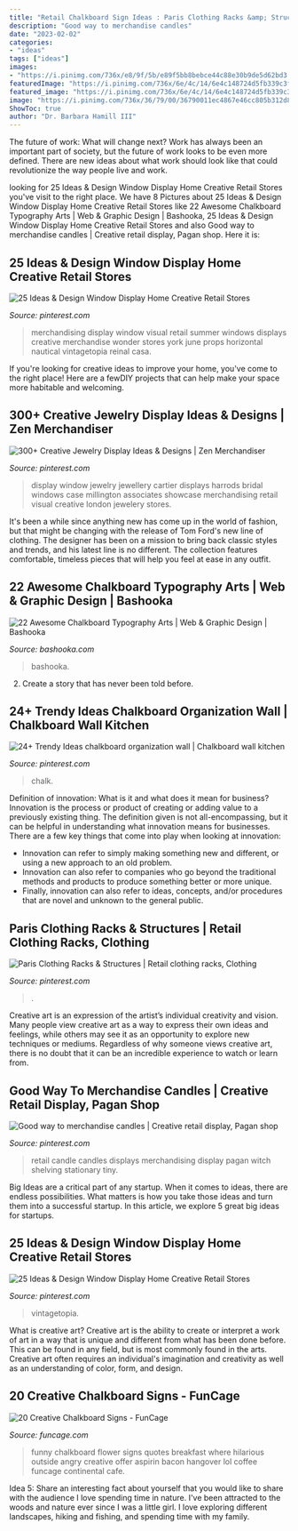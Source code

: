 ```yaml
---
title: "Retail Chalkboard Sign Ideas : Paris Clothing Racks &amp; Structures"
description: "Good way to merchandise candles"
date: "2023-02-02"
categories:
- "ideas"
tags: ["ideas"]
images:
- "https://i.pinimg.com/736x/e8/9f/5b/e89f5bb8bebce44c88e30b9de5d62bd3.jpg"
featuredImage: "https://i.pinimg.com/736x/6e/4c/14/6e4c148724d5fb339c3f652d6f97b4e0.jpg"
featured_image: "https://i.pinimg.com/736x/6e/4c/14/6e4c148724d5fb339c3f652d6f97b4e0.jpg"
image: "https://i.pinimg.com/736x/36/79/00/36790011ec4867e46cc805b312d880cb--retail-displays-visual-merchandising.jpg"
ShowToc: true
author: "Dr. Barbara Hamill III"
---
```



The future of work: What will change next?
Work has always been an important part of society, but the future of work looks to be even more defined. There are new ideas about what work should look like that could revolutionize the way people live and work.

	

		
looking for 25 Ideas &amp; Design Window Display Home Creative Retail Stores you've visit to the right place. We have 8 Pictures about 25 Ideas &amp; Design Window Display Home Creative Retail Stores like 22 Awesome Chalkboard Typography Arts | Web &amp; Graphic Design | Bashooka, 25 Ideas &amp; Design Window Display Home Creative Retail Stores and also Good way to merchandise candles | Creative retail display, Pagan shop. Here it is:
		
    
## 25 Ideas &amp; Design Window Display Home Creative Retail Stores

<img loading=lazy src="https://i.pinimg.com/736x/e8/9f/5b/e89f5bb8bebce44c88e30b9de5d62bd3.jpg" onerror="this.onerror=null;this.src='https://tse1.mm.bing.net/th?id=OIP.2fDxdWJM669t99J4DKYLGwHaLH&amp;pid=15.1';" alt="25 Ideas &amp; Design Window Display Home Creative Retail Stores">

_Source: pinterest.com_

>merchandising display window visual retail summer windows displays creative merchandise wonder stores york june props horizontal nautical vintagetopia reinal casa. 

	

If you're looking for creative ideas to improve your home, you've come to the right place! Here are a fewDIY projects that can help make your space more habitable and welcoming.

    
## 300+ Creative Jewelry Display Ideas &amp; Designs | Zen Merchandiser

<img loading=lazy src="https://i.pinimg.com/736x/c2/00/96/c20096330cd70dcff0510af2c56e9365.jpg" onerror="this.onerror=null;this.src='https://tse4.mm.bing.net/th?id=OIP.vZS4XGG-yPVAbm5J1ChxwgHaLF&amp;pid=15.1';" alt="300+ Creative Jewelry Display Ideas &amp; Designs | Zen Merchandiser">

_Source: pinterest.com_

>display window jewelry jewellery cartier displays harrods bridal windows case millington associates showcase merchandising retail visual creative london jewelery stores. 

	

It's been a while since anything new has come up in the world of fashion, but that might be changing with the release of Tom Ford's new line of clothing. The designer has been on a mission to bring back classic styles and trends, and his latest line is no different. The collection features comfortable, timeless pieces that will help you feel at ease in any outfit.

    
## 22 Awesome Chalkboard Typography Arts | Web &amp; Graphic Design | Bashooka

<img loading=lazy src="https://bashooka.com/wp-content/uploads/2013/04/chalkboard-typo-21.jpg" onerror="this.onerror=null;this.src='https://tse3.mm.bing.net/th?id=OIP.E3R9ynWJxgVA3kECklxS7wHaLF&amp;pid=15.1';" alt="22 Awesome Chalkboard Typography Arts | Web &amp; Graphic Design | Bashooka">

_Source: bashooka.com_

>bashooka. 

	

2. Create a story that has never been told before.

    
## 24+ Trendy Ideas Chalkboard Organization Wall | Chalkboard Wall Kitchen

<img loading=lazy src="https://i.pinimg.com/736x/78/7a/44/787a44b2a1770fb1fef4c9dfce67b860.jpg" onerror="this.onerror=null;this.src='https://tse1.mm.bing.net/th?id=OIP.ENtpJfVQqbMaZe7ZjXg1_wAAAA&amp;pid=15.1';" alt="24+ Trendy Ideas chalkboard organization wall | Chalkboard wall kitchen">

_Source: pinterest.com_

>chalk. 

	

Definition of innovation: What is it and what does it mean for business?
Innovation is the process or product of creating or adding value to a previously existing thing. The definition given is not all-encompassing, but it can be helpful in understanding what innovation means for businesses. 
There are a few key things that come into play when looking at innovation: 
- Innovation can refer to simply making something new and different, or using a new approach to an old problem. 
- Innovation can also refer to companies who go beyond the traditional methods and products to produce something better or more unique. 
- Finally, innovation can also refer to ideas, concepts, and/or procedures that are novel and unknown to the general public.

    
## Paris Clothing Racks &amp; Structures | Retail Clothing Racks, Clothing

<img loading=lazy src="https://i.pinimg.com/736x/db/6a/aa/db6aaadde201f20688b81435f6446210.jpg" onerror="this.onerror=null;this.src='https://tse1.mm.bing.net/th?id=OIP.iwhmVace_1MTrfVNfgbVCAHaLH&amp;pid=15.1';" alt="Paris Clothing Racks &amp; Structures | Retail clothing racks, Clothing">

_Source: pinterest.com_

>. 

	

Creative art is an expression of the artist’s individual creativity and vision. Many people view creative art as a way to express their own ideas and feelings, while others may see it as an opportunity to explore new techniques or mediums. Regardless of why someone views creative art, there is no doubt that it can be an incredible experience to watch or learn from.

    
## Good Way To Merchandise Candles | Creative Retail Display, Pagan Shop

<img loading=lazy src="https://i.pinimg.com/736x/36/79/00/36790011ec4867e46cc805b312d880cb--retail-displays-visual-merchandising.jpg" onerror="this.onerror=null;this.src='https://tse4.mm.bing.net/th?id=OIP.jJig4XJolwH1BiVGQWj6MAHaJ3&amp;pid=15.1';" alt="Good way to merchandise candles | Creative retail display, Pagan shop">

_Source: pinterest.com_

>retail candle candles displays merchandising display pagan witch shelving stationary tiny. 

	

Big Ideas are a critical part of any startup. When it comes to ideas, there are endless possibilities. What matters is how you take those ideas and turn them into a successful startup. In this article, we explore 5 great big ideas for startups.

    
## 25 Ideas &amp; Design Window Display Home Creative Retail Stores

<img loading=lazy src="https://i.pinimg.com/736x/6e/4c/14/6e4c148724d5fb339c3f652d6f97b4e0.jpg" onerror="this.onerror=null;this.src='https://tse3.mm.bing.net/th?id=OIP.z0atWeyI-rA-HYP64XffzgHaMX&amp;pid=15.1';" alt="25 Ideas &amp; Design Window Display Home Creative Retail Stores">

_Source: pinterest.com_

>vintagetopia. 

	

What is creative art?
Creative art is the ability to create or interpret a work of art in a way that is unique and different from what has been done before. This can be found in any field, but is most commonly found in the arts. Creative art often requires an individual's imagination and creativity as well as an understanding of color, form, and design.

    
## 20 Creative Chalkboard Signs - FunCage

<img loading=lazy src="http://www.funcage.com/blog/wp-content/uploads/2012/08/funny_chalkboard_17.jpg" onerror="this.onerror=null;this.src='https://tse4.mm.bing.net/th?id=OIP.zHCgIM03vR3FFIivlehogwHaJ3&amp;pid=15.1';" alt="20 Creative Chalkboard Signs - FunCage">

_Source: funcage.com_

>funny chalkboard flower signs quotes breakfast where hilarious outside angry creative offer aspirin bacon hangover lol coffee funcage continental cafe. 

	

Idea 5: Share an interesting fact about yourself that you would like to share with the audience
I love spending time in nature. I've been attracted to the woods and nature ever since I was a little girl. I love exploring different landscapes, hiking and fishing, and spending time with my family.

